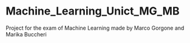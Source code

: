 # Machine_Learning_Unict_MG_MB
Project for the exam of Machine Learning made by Marco Gorgone and Marika Buccheri 
